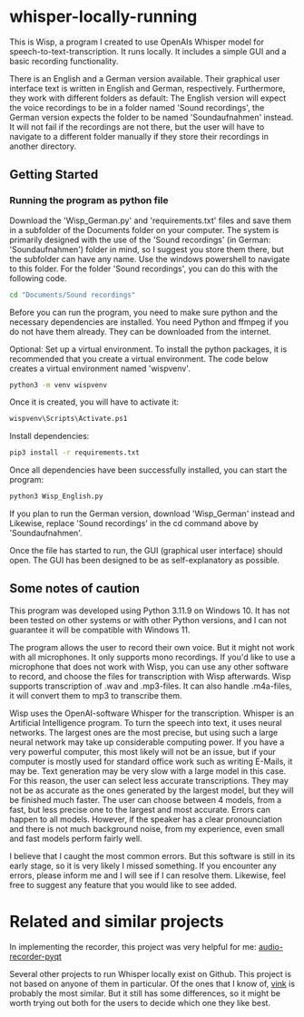 # whisper-locally-running
This is Wisp, a program I created to use OpenAIs Whisper model for speech-to-text-transcription. It runs locally. It includes a simple GUI and a basic recording functionality.

There is an English and a German version available. Their graphical user interface text is written in English and German, respectively. Furthermore, they work with different folders as default: The English version will expect the voice recordings to be in a folder named 'Sound recordings', the German version expects the folder to be named 'Soundaufnahmen' instead. It will not fail if the recordings are not there, but the user will have to navigate to a different folder manually if they store their recordings in another directory. 

## Getting Started

### Running the program as python file
Download the 'Wisp_German.py' and 'requirements.txt' files and save them in a subfolder of the Documents folder on your computer. The system is primarily designed with the use of the 'Sound recordings' (in German: 'Soundaufnahmen') folder in mind, so I suggest you store them there, but the subfolder can have any name.
Use the windows powershell to navigate to this folder. For the folder 'Sound recordings', you can do this with the following code.
  ```sh
cd "Documents/Sound recordings"
 ```
Before you can run the program, you need to make sure python and the necessary dependencies are installed. You need Python and ffmpeg if you do not have them already. They can be downloaded from the internet.

Optional: Set up a virtual environment.
To install the python packages, it is recommended that you create a virtual environment. The code below creates a virtual environment named 'wispvenv'.
  ```sh
python3 -m venv wispvenv
 ```
Once it is created, you will have to activate it:
  ```sh
wispvenv\Scripts\Activate.ps1
 ```

Install dependencies:
  ```sh
pip3 install -r requirements.txt
 ```
Once all dependencies have been successfully installed, you can start the program:
  ```sh
python3 Wisp_English.py
 ```
If you plan to run the German version, download 'Wisp_German' instead and 
Likewise, replace 'Sound recordings' in the cd command above by 'Soundaufnahmen'.

Once the file has started to run, the GUI (graphical user interface) should open. The GUI has been designed to be as self-explanatory as possible.

## Some notes of caution
This program was developed using Python 3.11.9 on Windows 10. It has not been tested on other systems or with other Python versions, and I can not guarantee it will be compatible with Windows 11.

The program allows the user to record their own voice. But it might not work with all microphones. It only supports mono recordings.
If you'd like to use a microphone that does not work with Wisp, you can use any other software to record, and choose the files for transcription with Wisp afterwards.
Wisp supports transcription of .wav and .mp3-files. It can also handle .m4a-files, it will convert them to mp3 to transcribe them.

Wisp uses the OpenAI-software Whisper for the transcription. Whisper is an Artificial Intelligence program. To turn the speech into text, it uses neural networks. The largest ones are the most precise, but using such a large neural network may take up considerable computing power. If you have a very powerful computer, this most likely will not be an issue, but if your computer is mostly used for standard office work such as writing E-Mails, it may be. Text generation may be very slow with a large model in this case.
For this reason, the user can select less accurate transcriptions. They may not be as accurate as the ones generated by the largest model, but they will be finished much faster.
The user can choose between 4 models, from a fast, but less precise one to the largest and most accurate.
Errors can happen to all models. However, if the speaker has a clear pronounciation and there is not much background noise, from my experience, even small and fast models perform fairly well.

I believe that I caught the most common errors. But this software is still in its early stage, so it is very likely I missed something. If you encounter any errors, please inform me and I will see if I can resolve them.
Likewise, feel free to suggest any feature that you would like to see added.

# Related and similar projects

In implementing the recorder, this project was very helpful for me: [audio-recorder-pyqt](https://github.com/dv66/audio-recorder-pyqt)

Several other projects to run Whisper locally exist on Github. This project is not based on anyone of them in particular. Of the ones that I know of, [vink](https://github.com/ssciwr/vink) is probably the most similar. But it still has some differences, so it might be worth trying out both for the users to decide which one they like best. 
